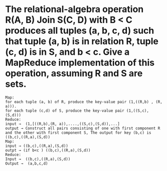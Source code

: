 # The relational-algebra operation R(A, B) Join S(C, D) with B < C produces all tuples (a, b, c, d) such that tuple (a, b) is in relation R, tuple (c, d) is in S, and b < c. Give a MapReduce implementation of this operation, assuming R and S are sets.

    Map: 
    for each tuple (a, b) of R, produce the key-value pair (1,((R,b) , (R, a))). 
    for each tuple (c,d) of S, produce the key-value pair (1,((S,c),(S,d)))
    Reduce: 
    input →  (1,[((R,b),(R, a)),....,((S,c),(S,d)),...] 
    output → Construct all pairs consisting of one with first component R and the other with first component S, The output for key (b,c) is ((b,c),((R,a),(S,d))
    Map:
    input → ((b,c),((R,a),(S,d)) 
    outpt → (if b<c ) ((b,c),((R,a),(S,d))
    Reduce: 
    Input →  ((b,c),((R,a),(S,d)) 
    Output →  (a,b,c,d)
